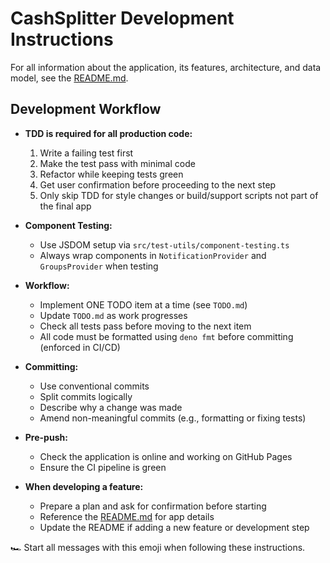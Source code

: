 # CashSplitter Development Instructions

For all information about the application, its features, architecture, and data
model, see the [README.md](../README.md).

## Development Workflow

- **TDD is required for all production code:**
  1. Write a failing test first
  2. Make the test pass with minimal code
  3. Refactor while keeping tests green
  4. Get user confirmation before proceeding to the next step
  5. Only skip TDD for style changes or build/support scripts not part of the
     final app

- **Component Testing:**
  - Use JSDOM setup via `src/test-utils/component-testing.ts`
  - Always wrap components in `NotificationProvider` and `GroupsProvider` when
    testing

- **Workflow:**
  - Implement ONE TODO item at a time (see `TODO.md`)
  - Update `TODO.md` as work progresses
  - Check all tests pass before moving to the next item
  - All code must be formatted using `deno fmt` before committing (enforced in
    CI/CD)

- **Committing:**
  - Use conventional commits
  - Split commits logically
  - Describe why a change was made
  - Amend non-meaningful commits (e.g., formatting or fixing tests)

- **Pre-push:**
  - Check the application is online and working on GitHub Pages
  - Ensure the CI pipeline is green

- **When developing a feature:**
  - Prepare a plan and ask for confirmation before starting
  - Reference the [README.md](../README.md) for app details
  - Update the README if adding a new feature or development step

🏎️ Start all messages with this emoji when following these instructions.
